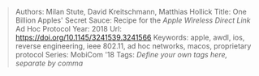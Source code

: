 > Authors: Milan Stute, David Kreitschmann, Matthias Hollick
> Title: One Billion Apples' Secret Sauce: Recipe for the <i>Apple Wireless Direct Link</i> Ad Hoc Protocol
> Year: 2018
> Url: https://doi.org/10.1145/3241539.3241566
> Keywords: apple, awdl, ios, reverse engineering, ieee 802.11, ad hoc networks, macos, proprietary protocol
> Series: MobiCom '18
> Tags: *Define your own tags here, separate by comma*